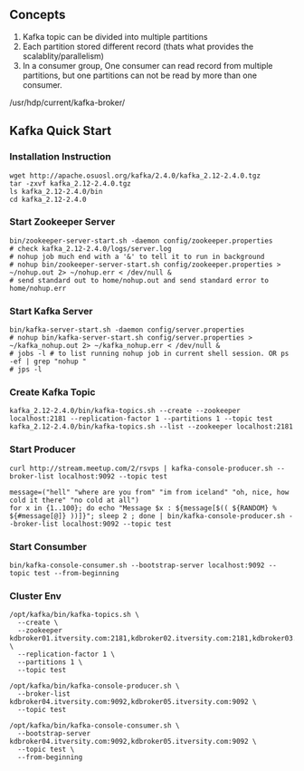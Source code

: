 ## Concepts
1. Kafka topic can be divided into multiple partitions
2. Each partition stored different record (thats what provides the scalablity/parallelism)
3. In a consumer group, One consumer can read record from multiple partitions, but one partitions can not be read by more than one consumer.


/usr/hdp/current/kafka-broker/

## Kafka Quick Start
### Installation Instruction 
```
wget http://apache.osuosl.org/kafka/2.4.0/kafka_2.12-2.4.0.tgz
tar -zxvf kafka_2.12-2.4.0.tgz
ls kafka_2.12-2.4.0/bin
cd kafka_2.12-2.4.0
```
### Start Zookeeper Server
```
bin/zookeeper-server-start.sh -daemon config/zookeeper.properties
# check kafka_2.12-2.4.0/logs/server.log
# nohup job much end with a '&' to tell it to run in background
# nohup bin/zookeeper-server-start.sh config/zookeeper.properties > ~/nohup.out 2> ~/nohup.err < /dev/null &
# send standard out to home/nohup.out and send standard error to home/nohup.err
```
### Start Kafka Server 
```
bin/kafka-server-start.sh -daemon config/server.properties 
# nohup bin/kafka-server-start.sh config/server.properties > ~/kafka_nohup.out 2> ~/kafka_nohup.err < /dev/null &
# jobs -l # to list running nohup job in current shell session. OR ps -ef | grep "nohup "
# jps -l
```
### Create Kafka Topic 
```
kafka_2.12-2.4.0/bin/kafka-topics.sh --create --zookeeper localhost:2181 --replication-factor 1 --partitions 1 --topic test
kafka_2.12-2.4.0/bin/kafka-topics.sh --list --zookeeper localhost:2181
```
### Start Producer 
```
curl http://stream.meetup.com/2/rsvps | kafka-console-producer.sh --broker-list localhost:9092 --topic test

message=("hell" "where are you from" "im from iceland" "oh, nice, how cold it there" "no cold at all")
for x in {1..100}; do echo "Message $x : ${message[$(( ${RANDOM} % ${#message[@]} ))]}"; sleep 2 ; done | bin/kafka-console-producer.sh --broker-list localhost:9092 --topic test
```
### Start Consumber
```
bin/kafka-console-consumer.sh --bootstrap-server localhost:9092 --topic test --from-beginning
```

### Cluster Env
```
/opt/kafka/bin/kafka-topics.sh \
  --create \
  --zookeeper kdbroker01.itversity.com:2181,kdbroker02.itversity.com:2181,kdbroker03.itversity.com:2181 \
  --replication-factor 1 \
  --partitions 1 \
  --topic test

/opt/kafka/bin/kafka-console-producer.sh \
  --broker-list kdbroker04.itversity.com:9092,kdbroker05.itversity.com:9092 \
  --topic test

/opt/kafka/bin/kafka-console-consumer.sh \
  --bootstrap-server kdbroker04.itversity.com:9092,kdbroker05.itversity.com:9092 \
  --topic test \
  --from-beginning
```
